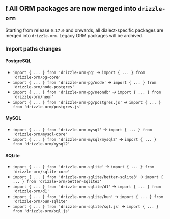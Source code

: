 ## ❗ All ORM packages are now merged into `drizzle-orm`

Starting from release `0.17.0` and onwards, all dialect-specific packages are merged into `drizzle-orm`. Legacy ORM packages will be archived.

### Import paths changes

#### PostgreSQL

- `import { ... } from 'drizzle-orm-pg'` -> `import { ... } from 'drizzle-orm/pg-core'`
- `import { ... } from 'drizzle-orm-pg/node'` -> `import { ... } from 'drizzle-orm/node-postgres'`
- `import { ... } from 'drizzle-orm-pg/neondb'` -> `import { ... } from 'drizzle-orm/neon'`
- `import { ... } from 'drizzle-orm-pg/postgres.js'` -> `import { ... } from 'drizzle-orm/postgres.js'`

#### MySQL

- `import { ... } from 'drizzle-orm-mysql'` -> `import { ... } from 'drizzle-orm/mysql-core'`
- `import { ... } from 'drizzle-orm-mysql/mysql2'` -> `import { ... } from 'drizzle-orm/mysql2'`

#### SQLite

- `import { ... } from 'drizzle-orm-sqlite'` -> `import { ... } from 'drizzle-orm/sqlite-core'`
- `import { ... } from 'drizzle-orm-sqlite/better-sqlite3'` -> `import { ... } from 'drizzle-orm/better-sqlite3'`
- `import { ... } from 'drizzle-orm-sqlite/d1'` -> `import { ... } from 'drizzle-orm/d1'`
- `import { ... } from 'drizzle-orm-sqlite/bun'` -> `import { ... } from 'drizzle-orm/bun-sqlite'`
- `import { ... } from 'drizzle-orm-sqlite/sql.js'` -> `import { ... } from 'drizzle-orm/sql.js'`
